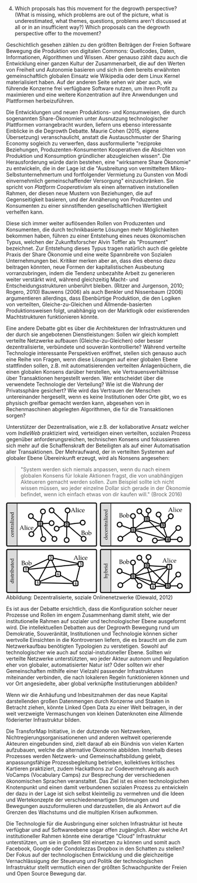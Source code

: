 4. Which proposals has this movement for the degrowth perspective? (What is missing, which problems are out of the picture, what is underestimated, what themes, questions, problems aren't discussed at all or in an insufficient way?) Which proposals can the degrowth perspective offer to the movement?

Geschichtlich gesehen zählen zu den größten Beiträgen der Freien Software Bewegung die Produktion von digitalen Commons: Quellcodes, Daten, Informationen, Algorithmen und Wissen. Aber genauso zählt dazu auch die Entwicklung einer ganzen Kultur der Zusammenarbeit, die auf den Werten von Freiheit und Autonomie basieren und sich in dem bereits erwähnten gemeinschaftlich globalen Einsatz wie Wikipedia oder dem Linux Kernel materialisiert haben.
Auf der anderen Seite sehen wir aber auch, wie führende Konzerne frei verfügbare Software nutzen, um ihren Profit zu maximieren und eine weitere Konzentration auf ihre Anwendungen und Plattformen herbeizuführen.

Die Entwicklungen und neuen Produktions- und Konsumweisen, die durch sogenannten Share-Ökonomien unter Ausnutzung technologischer Plattformen vorrangebracht wurden, liefern uns ebenso interessante Einblicke in die Degrowth Debatte. Maurie Cohen (2015, eigene Übersetzung) veranschaulicht, anstatt die Austauschmuster der Sharing Economy sogleich zu verwerfen, dass ausformulierte "reziproke Beziehungen, Produzenten-Konsumenten Kooperativen die Absichten von Produktion und Konsumption gründlicher abzugleichen wissen". Die Herausforderung würde darin bestehen, eine "wirksamere Share Ökonomie" zu entwickeln, die in der Lage ist die "Ausbreitung von vermitteltem Mikro-Selbstunternehmertum und fortfolgender Vermietung zu Gunsten von Modi einvernehmlich gemeinschaffender Versorgung" einzuschränken.
Sie spricht von *Platform Cooperativism* als einen alternativen  instutionellen Rahmen, der diesen neue Mustern von Beziehungen, die auf Gegenseitigkeit basieren, und der Annäherung von Produzenten und Konsumenten zu einer sinnstiftenden gesellschaftlichen Wertigkeit verhelfen kann.

Diese sich immer weiter auflösenden Rollen von Produzenten und Konsumenten, die durch technikbasierte Lösungen mehr Möglichkeiten bekommen haben, führen zu einer Entstehung eines neues ökonomischen Typus, welchen der Zukunftsforscher Alvin Toffler als "Prosument" bezeichnet. Zur Entstehung dieses Typus tragen natürlich auch die gelebte Praxis der Share Ökonomie und eine weite Spannbreite von Sozialen Unternehmungen bei. Kritiker merken aber an, dass dies ebenso dazu beitragen könnten, neue Formen der kapitalistischen Ausbeutung vorranzubringen, indem die Tendenz unbezahlte Arbeit zu generieren weiter verstärkt wird, während gleichzeitig Macht- und Entscheidungsstrukturen unberührt bleiben. (Ritzer and Jurgenson, 2010; Rogero, 2010)
Bauwens (2006) als auch Benkler und Nissenbaum (2006) argumentieren allerdings, dass Ebenbürtige Produktion, die den Logiken von verteilten, Gleiche-zu-Gleichen und Allmende-basierten Produktionsweisen folgt, unabhängig von der Marktlogik oder existierenden Machtstrukturen funktionieren könnte.

Eine andere Debatte gibt es über die Architekturen der Infrastrukturen und der durch sie angebotenen Dienstleistungen: Sollen wir gleich komplett verteilte Netzwerke aufbauen (Gleiche-zu-Gleichen) oder besser dezentralisierte, verbündete und souverän kontrollierte?
Während verteilte Technologie interessante Perspektiven eröffnet, stellen sich genauso auch eine Reihe von Fragen, wenn diese Lösungen auf einer globalen Ebene stattfinden sollen, z.B. mit automatisierenden verteilten Anlagenbüchern, die einen globalen Konsens darüber herstellen, wie Vertrauensverhältnisse über Transaktionen hergestellt werden. Wer entscheidet über die verwendete Technologie der Verteilung? Wie ist die Wahrung der Privatssphäre gesichert? Wie wird das Vertrauen der Menschen untereinander hergesellt, wenn es keine Institutionen oder Orte gibt, wo es physisch greifbar gemacht werden kann, abgesehen von in Rechenmaschinen abgelegten Algorithmen, die für die Transaktionen sorgen?

Unterstützer der Dezentralisation, wie z.B. der kollaborative Ansatz welcher vom *IndieWeb* praktiziert wird, verteidigen einen verteilten, sozialen Prozess gegenüber anforderungsreichen, technischen Konsens und fokussieren sich mehr auf die Schaffenskraft der Beteiligten als auf einer Automatisation aller Transaktionen. Der Mehraufwand, der in verteilten Systemen auf globaler Ebene Übereinkunft erzeugt, wird als Nonsens angesehen:

> "System werden sich niemals anpassen, wenn du nach einem globalen Konsens für lokale Aktionen fragst, die von unabhängigen Akteueren gemacht werden sollen. Zum Beispiel sollte ich nicht wissen müssen, wo jeder einzelne Dollar sich gerade in der Ökonomie befindet, wenn ich einfach etwas von dir kaufen will."
(Brock 2016)

![Nils Diewald (2012): Decentralized Online Social Networks, In: Handbook of Technical Communication, Handbook of Applied Linguistics 8 (HAL 8), Alexander Mehler and Laurent Romary (Eds), Mouton de Gruyter, Berlin/Boston, p. 461-505.](dsn-cent-decent-distr-federated.svg)
Abbildung: Dezentralisierte, soziale Onlinenetzwerke (Diewald, 2012)

Es ist aus der Debatte ersichtlich, dass die Konfiguration solcher neuer Prozesse und Rollen im engem Zusammenhang damit steht, wie der institutionelle Rahmen auf sozialer und technologischer Ebene ausgeformt wird. Die intellektuellen Debatten aus der Degrowth Bewegung rund um Demokratie, Souveränität, Institutionen und Technologie können sicher wertvolle Einsichten in die Kontroversen liefern, die es braucht um die zum Netzwerkaufbau benötigten Typologien zu verstetigen. Sowohl auf technologischer wie auch auf sozial-instutioneller Ebene. Sollten wir verteilte Netzwerke unterstützten, wo jeder Akteur autonom und Regulation eher von globaler, automatisierter Natur ist? Oder sollten wir eher Gemeinschaften mithilfe einer Vielzahl passender Infrastrukturen miteinander verbinden, die nach lokaleren Regeln funktionieren können und vor Ort angesiedelte, aber global verknüpfte Institutierungen abbilden?

Wenn wir die Anhäufung und Inbesitznahmen der das neue Kapital darstellenden großen Datenmengen durch Konzerne und Staaten in Betracht ziehen, könnte Linked Open Data zu einer Welt beitragen, in der weit verzweigte Vermaschungen von kleinen Datenknoten eine Allmende föderierter Infrastruktur bilden.

Die TransforMap Initiative, in der dutzende von Netzwerken, Nichtregierungsorganisationenen und anderen weltweit operierende Akteuren eingebunden sind, zielt darauf ab ein Bündnis von vielen Karten aufzubauen, welche die alternative Ökonomie abbilden.
Innerhalb dieses Prozesses werden Netzwerk- und Gemeinschaftsbildung gelebt, anpassungsfähige Prozessbegleitung betrieben, kollektives kritisches Kartieren praktiziert, zudem Hackathons zur Codevermehrung als auch VoCamps (Vocabulary Camps) zur Besprechung der verschiedenen ökonomischen Sprachen veranstaltet. Das Ziel ist es einen technologischen Knotenpunkt und einen damit verbundenen sozialen Prozess zu entwickeln der dazu in der Lage ist sich selbst kleinteilig zu vermehren und die Ideen und Wertekonzepte der verschiedenenartigen Strömungen und Bewegungen auszuformulieren und darzustellen, die als Antwort auf die Grenzen des Wachstums und die multiplen Krisen aufkommen.

Die Technologie für die Ausbringung einer solchen Infrastruktur ist heute verfügbar und auf Softwareebene sogar offen zugänglich. Aber welche Art institutioneller Rahmen könnte eine derartige "Cloud" Infrastruktur unterstützen, um sie in großem Stil einsetzen zu können und somit auch Facebook, Google oder Condolezzas Dropbox in den Schatten zu stellen? Der Fokus auf der technologischen Entwicklung und die gleichzeitige Vernachlässigung der Steuerung und Politik der technologischen Infrastruktur stellt vermutlich einen der größten Schwachpunkte der Freien und Open Source Bewegung dar.
